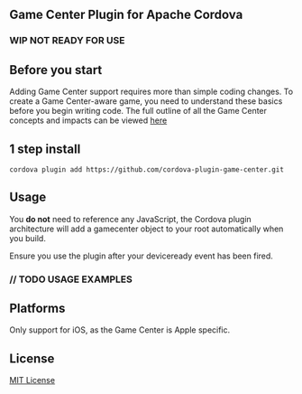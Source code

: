 ## Game Center Plugin for Apache Cordova

### **WIP** NOT READY FOR USE

## Before you start

Adding Game Center support requires more than simple coding changes. To create a Game Center-aware game, you need to understand these basics before you begin writing code. The full outline of all the Game Center concepts and impacts can be viewed [here](https://developer.apple.com/library/ios/documentation/NetworkingInternet/Conceptual/GameKit_Guide/GameCenterOverview/GameCenterOverview.html)

## 1 step install

```
cordova plugin add https://github.com/cordova-plugin-game-center.git
```

## Usage

You **do not** need to reference any JavaScript, the Cordova plugin architecture will add a gamecenter object to your root automatically when you build.

Ensure you use the plugin after your deviceready event has been fired.

### // TODO USAGE EXAMPLES

## Platforms

Only support for iOS, as the Game Center is Apple specific.

## License

[MIT License](http://ilee.mit-license.org)
